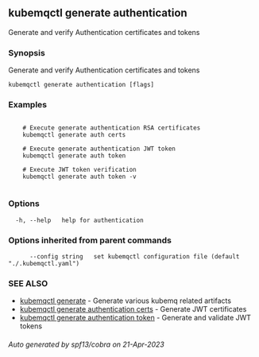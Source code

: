 ## kubemqctl generate authentication

Generate and verify Authentication certificates and tokens

### Synopsis

Generate and verify Authentication certificates and tokens

```
kubemqctl generate authentication [flags]
```

### Examples

```

	# Execute generate authentication RSA certificates
 	kubemqctl generate auth certs

	# Execute generate authentication JWT token
 	kubemqctl generate auth token

	# Execute JWT token verification
 	kubemqctl generate auth token -v


```

### Options

```
  -h, --help   help for authentication
```

### Options inherited from parent commands

```
      --config string   set kubemqctl configuration file (default "./.kubemqctl.yaml")
```

### SEE ALSO

* [kubemqctl generate](kubemqctl_generate.md)	 - Generate various kubemq related artifacts
* [kubemqctl generate authentication certs](kubemqctl_generate_authentication_certs.md)	 - Generate JWT certificates
* [kubemqctl generate authentication token](kubemqctl_generate_authentication_token.md)	 - Generate and validate JWT tokens

###### Auto generated by spf13/cobra on 21-Apr-2023
